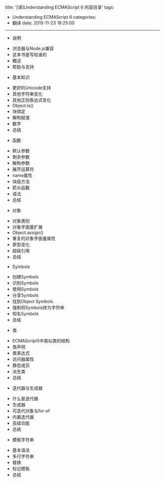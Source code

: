 title: '[译]Understanding ECMAScript 6 内容目录'
tags:
  - Understanding ECMAScript 6
categories:
  - 翻译
date: 2015-11-23 18:25:00
---
+ 说明
 - 浏览器与Node.js兼容
 - 这本书是写给谁的
 - 概述
 - 帮助与支持
+ 基本知识
 - 更好的Unicode支持
 - 其他字符串变化
 - 其他正则表达式变化
 - Object.is()
 - 块绑定
 - 解构赋值
 - 数字
 - 总结
+ 函数
 - 默认参数
 - 剩余参数
 - 解构参数
 - 展开运算符
 - name属性
 - 块级方法
 - 箭头函数
 - 语法
 - 总结
+ 对象
 - 对象类别
 - 对象字面量扩展
 - Object.assign()
 - 重复的对象字面量属性
 - 原型变化
 - 超级引用
 - 总结
+ Symbols
 - 创建Symbols
 - 识别Symbols
 - 使用Symbols
 - 分享Symbols
 - 找到Object Symbols
 - 强制将Symbols转为字符串
 - 知名Symbols
 - 总结
+ 类
 - ECMAScript5中类似类的结构
 - 类声明
 - 类表达式
 - 访问器属性
 - 静态成员
 - 派生类
 - 总结
+ 迭代器与生成器
 - 什么是迭代器
 - 生成器
 - 可迭代对象与for-of
 - 内置迭代器
 - 高级功能
 - 总结
+ 模板字符串
 - 基本语法
 - 多行字符串
 - 替换
 - 标记模板
 - 总结